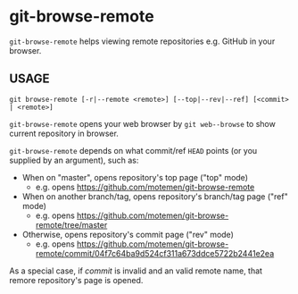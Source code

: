 git-browse-remote
=================

`git-browse-remote` helps viewing remote repositories e.g. GitHub in your browser.

USAGE
-----

```
git browse-remote [-r|--remote <remote>] [--top|--rev|--ref] [<commit> | <remote>]
```

`git-browse-remote` opens your web browser by `git web--browse` to show current repository in browser.

`git-browse-remote` depends on what commit/ref `HEAD` points (or you supplied by an argument), such as:

 * When on "master", opens repository's top page ("top" mode)
   * e.g. opens https://github.com/motemen/git-browse-remote
 * When on another branch/tag, opens repository's branch/tag page ("ref" mode)
   * e.g. opens https://github.com/motemen/git-browse-remote/tree/master
 * Otherwise, opens repository's commit page ("rev" mode)
   * e.g. opens https://github.com/motemen/git-browse-remote/commit/04f7c64ba9d524cf311a673ddce5722b2441e2ea

As a special case, if <var>commit</var> is invalid and an valid remote name, that remore repository's page is opened.
